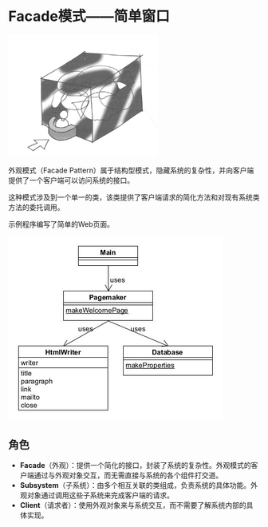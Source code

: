 # Facade模式——简单窗口

<img src="asset/sketch.jpg"  width=300  alt="sketch"/>

外观模式（Facade Pattern）属于结构型模式，隐藏系统的复杂性，并向客户端提供了一个客户端可以访问系统的接口。

这种模式涉及到一个单一的类，该类提供了客户端请求的简化方法和对现有系统类方法的委托调用。

示例程序编写了简单的Web页面。

![facade](asset/facade.jpg)

## 角色

* **Facade**（外观）：提供一个简化的接口，封装了系统的复杂性。外观模式的客户端通过与外观对象交互，而无需直接与系统的各个组件打交道。
* **Subsystem**（子系统）：由多个相互关联的类组成，负责系统的具体功能。外观对象通过调用这些子系统来完成客户端的请求。
* **Client**（请求者）：使用外观对象来与系统交互，而不需要了解系统内部的具体实现。